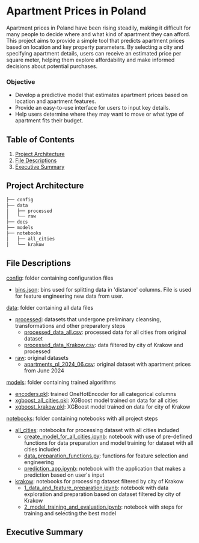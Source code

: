 # Apartment Prices in Poland

Apartment prices in Poland have been rising steadily, making it difficult for many people to decide where and what kind of apartment they can afford. This project aims to provide a simple tool that predicts apartment prices based on location and key property parameters. By selecting a city and specifying apartment details, users can receive an estimated price per square meter, helping them explore affordability and make informed decisions about potential purchases.

### Objective
* Develop a predictive model that estimates apartment prices based on location and apartment features.
* Provide an easy-to-use interface for users to input key details.
* Help users determine where they may want to move or what type of apartment fits their budget.


## Table of Contents

1. [Project Architecture](#project-architecture)
2. [File Descriptions](#file-descriptions)
3. [Executive Summary](#executive-summary)


## Project Architecture

```bash
├── config
├── data
│   ├── processed
│   └── raw
├── docs
├── models
├── notebooks
│   ├── all_cities
│   └── krakow
```

## File Descriptions
[config](config): folder containing configuration files
* [bins.json](config/bins.json): bins used for splitting data in 'distance' columns. File is used for feature engineering new data from user.

[data](data): folder containing all data files 
* [processed](data/processed): datasets that undergone preliminary cleansing, transformations and other preparatory steps
  * [processed_data_all.csv](data/processed/processed_data_all.csv): processed data for all cities from original dataset
  * [processed_data_Krakow.csv](data/processed/processed_data_Krakow.csv): data filtered by city of Krakow and processed
* [raw](data/raw): original datasets
  * [apartments_pl_2024_06.csv](data/raw/apartments_pl_2024_06.csv): original dataset with apartment prices from June 2024

[models](models): folder containing trained algorithms
* [encoders.pkl](models/encoders.pkl): trained OneHotEncoder for all categorical columns
* [xgboost_all_cities.pkl](models/xgboost_all_cities.pkl): XGBoost model trained on data for all cities
* [xgboost_krakow.pkl](models/xgboost_krakow.pkl): XGBoost model trained on data for city of Krakow

[notebooks](notebooks): folder containing notebooks with all project steps
* [all_cities](notebooks/all_cities): notebooks for processing dataset with all cities included
  * [create_model_for_all_cities.ipynb](notebooks/all_cities/create_model_for_all_cities.ipynb): notebook with use of pre-defined functions for data preparation and model training for dataset with all cities included
  * [data_preparation_functions.py](notebooks/all_cities/data_preparation_functions.py): functions for feature selection and engineering
  * [prediction_app.ipynb](notebooks/all_cities/prediction_app.ipynb): notebook with the application that makes a prediction based on user's input
* [krakow](notebooks/krakow): notebooks for processing dataset filtered by city of Krakow
  * [1_data_and_feature_preparation.ipynb](notebooks/krakow/1_data_and_feature_preparation.ipynb): notebook with data exploration and preparation based on dataset filtered by city of Krakow
  * [2_model_training_and_evaluation.ipynb](notebooks/krakow/2_model_training_and_evaluation.ipynb): notebook with steps for training and selecting the best model
 

  
## Executive Summary
